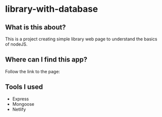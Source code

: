 # library-with-database

## What is this about?
This is a project creating simple library web page to understand the basics of nodeJS.

## Where can I find this app?
Follow the link to the page: 

## Tools I used
- Express
- Mongoose
- Netlify
